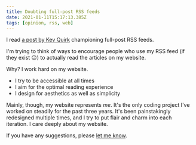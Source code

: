 ```yaml
---
title: Doubting full-post RSS feeds
date: 2021-01-11T15:17:13.385Z
tags: [opinion, rss, web]
---
```


I read [a post by Kev Quirk](https://kevq.uk/why-having-a-full-post-rss-feed-is-a-good-idea/) championing full-post RSS feeds.

I'm trying to think of ways to encourage people who use my RSS feed (if they exist 😉) to actually read the articles on my website.

Why? I work hard on my website.
* I try to be accessible at all times
* I aim for the optimal reading experience
* I design for aesthetics as well as simplicity

Mainly, though, my website represents _me_. It's the only coding project I've worked on steadily for the past three years.  It's been painstakingly redesigned multiple times, and I try to put flair and charm into each iteration. I care deeply about my website.

If you have any suggestions, please [let me know](/contact).

